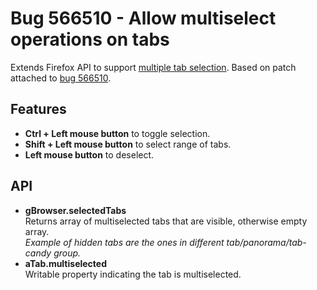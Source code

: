 Bug 566510 - Allow multiselect operations on tabs
=================================================

Extends Firefox API to support [multiple tab selection][multiselect project]. Based on patch attached to [bug 566510][].

Features
--------

 - **Ctrl + Left mouse button** to toggle selection.
 - **Shift + Left mouse button** to select range of tabs.
 - **Left mouse button** to deselect.

API
---

 - **gBrowser.selectedTabs**  
   Returns array of multiselected tabs that are visible, otherwise empty array.  
   _Example of hidden tabs are the ones in different tab/panorama/tab-candy group._
 - **aTab.multiselected**  
   Writable property indicating the tab is multiselected.

[multiselect project]: https://wiki.mozilla.org/Firefox/Projects/Tab_Multi-Selection
[bug 566510]: https://bugzilla.mozilla.org/show_bug.cgi?id=566510
